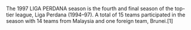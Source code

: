 The 1997 LIGA PERDANA season is the fourth and final season of the top-tier league, Liga Perdana (1994–97). A total of 15 teams participated in the season with 14 teams from Malaysia and one foreign team, Brunei.[1]
